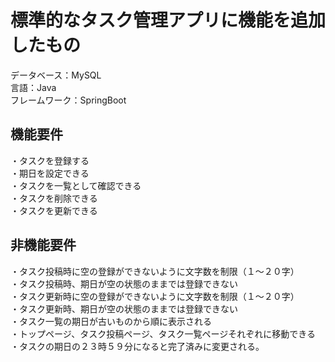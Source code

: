 # 標準的なタスク管理アプリに機能を追加したもの
データベース：MySQL<br>
言語：Java<br>
フレームワーク：SpringBoot<br>

## 機能要件
・タスクを登録する<br>
・期日を設定できる<br>
・タスクを一覧として確認できる<br>
・タスクを削除できる<br>
・タスクを更新できる<br>

## 非機能要件
・タスク投稿時に空の登録ができないように文字数を制限（１〜２０字）<br>
・タスク投稿時、期日が空の状態のままでは登録できない<br>
・タスク更新時に空の登録ができないように文字数を制限（１〜２０字）<br>
・タスク更新時、期日が空の状態のままでは登録できない<br>
・タスク一覧の期日が古いものから順に表示される<br>
・トップページ、タスク投稿ページ、タスク一覧ページそれぞれに移動できる <br>
・タスクの期日の２３時５９分になると完了済みに変更される。<br>
